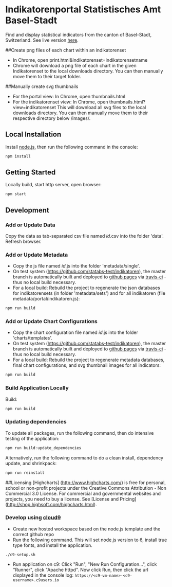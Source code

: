# Indikatorenportal Statistisches Amt Basel-Stadt 
Find and display statistical indicators from the canton of Basel-Stadt, Switzerland. See live version [here](http://www.statistik.bs.ch/zahlen/indikatoren/).  


##Create png files of each chart within an indikatorenset
- In Chrome, open print.html&Indikatorenset=indikatorensetname 
- Chrome will download a png file of each chart in the given Indikatorenset to the local downloads directory. You can then manually move them to their target folder. 


##Manually create svg thumbnails 
- For the portal view: In Chrome, open thumbnails.html
- For the indikatorenset view: In Chrome, open thumbnails.html?view=indikatorenset
This will download all svg files to the local downloads directory. You can then manually move them to their respective directory below /images/.


## Local Installation
Install [node.js](https://nodejs.org), then run the following command in the console: 
```javascript
npm install
```

## Getting Started
Locally build, start http server, open browser:
```javascript
npm start
```

## Development
### Add or Update Data
Copy the data as tab-separated csv file named _id_.csv into the folder 'data'. Refresh browser.  

### Add or Update Metadata
- Copy the js file named _id_.js into the folder 'metadata/single'.
- On test system (https://github.com/statabs-test/indikatoren), the master branch is automatically built and deployed to [github pages](https://statabs-test.github.io/indikatoren/) via [travis-ci](https://travis-ci.org/statabs-test/indikatoren) - thus no local build necessary. 
- For a local build: Rebuild the project to regenerate the json databases for indikatorensets (in folder 'metadata/sets') and for all indikatoren (file metadata/portal/indikatoren.js): 
```javascript
npm run build
``` 

### Add or Update Chart Configurations
- Copy the chart configuration file named _id_.js into the folder 'charts/templates'.
- On test system (https://github.com/statabs-test/indikatoren), the master branch is automatically built and deployed to [github pages](https://statabs-test.github.io/indikatoren/) via [travis-ci](https://travis-ci.org/statabs-test/indikatoren) - thus no local build necessary. 
- For a local build: Rebuild the project to regenerate metadata databases, final chart configurations, and svg thumbnail images for all indicators: 
```javascript
npm run build
``` 

### Build Application Locally  
Build:
```javascript
npm run build
```


### Updating dependencies
To update all packages, run the following command, then do intensive testing of the application: 
```javascript
npm run build:update_dependencies
```


Alternatively, run the following command to do a clean install, dependency update, and shrinkpack: 
```javascript
npm run reinstall
```


##Licensing
[Highcharts] (http://www.highcharts.com/) is free for personal, school or non-profit projects under the Creative Commons Attribution - Non Commercial 3.0 License.
For commercial and governmental websites and projects, you need to buy a license. See [License and Pricing] (http://shop.highsoft.com/highcharts.html).
### Develop using [cloud9](https://c9.io)
- Create new hosted workspace based on the node.js template and the correct github repo
- Run the following command. This will set node.js version to 6, install true type fonts, and install the application.
```shell
./c9-setup.sh
```
- Run application on c9: Click "Run", "New Run Configuration...", click "Runner", click "Apache httpd". Now click Run, then click the url displayed in the console log: ```https://<c9-vm-name>-<c9-username>.c9users.io```
